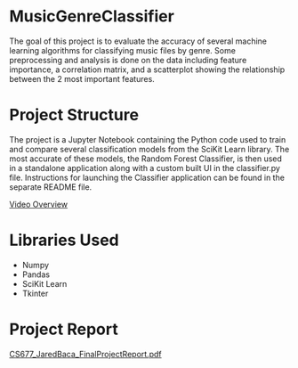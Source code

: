 # MusicGenreClassifier
The goal of this project is to evaluate the accuracy of several machine learning algorithms for classifying music files by genre. Some preprocessing and analysis is done on the data including feature importance, a correlation matrix, and a scatterplot showing the relationship between the 2 most important features.

# Project Structure
The project is a Jupyter Notebook containing the Python code used to train and compare several classification models from the SciKit Learn library. The most accurate of these models, the Random Forest Classifier, is then used in a standalone application along with a custom built UI in the classifier.py file. Instructions for launching the Classifier application can be found in the separate README file.

[Video Overview]()



# Libraries Used
- Numpy
- Pandas
- SciKit Learn
- Tkinter

# Project Report

[CS677_JaredBaca_FinalProjectReport.pdf](https://github.com/jaredbaca/MusicGenreClassifier/files/13697317/CS677_JaredBaca_FinalProjectReport.pdf)
